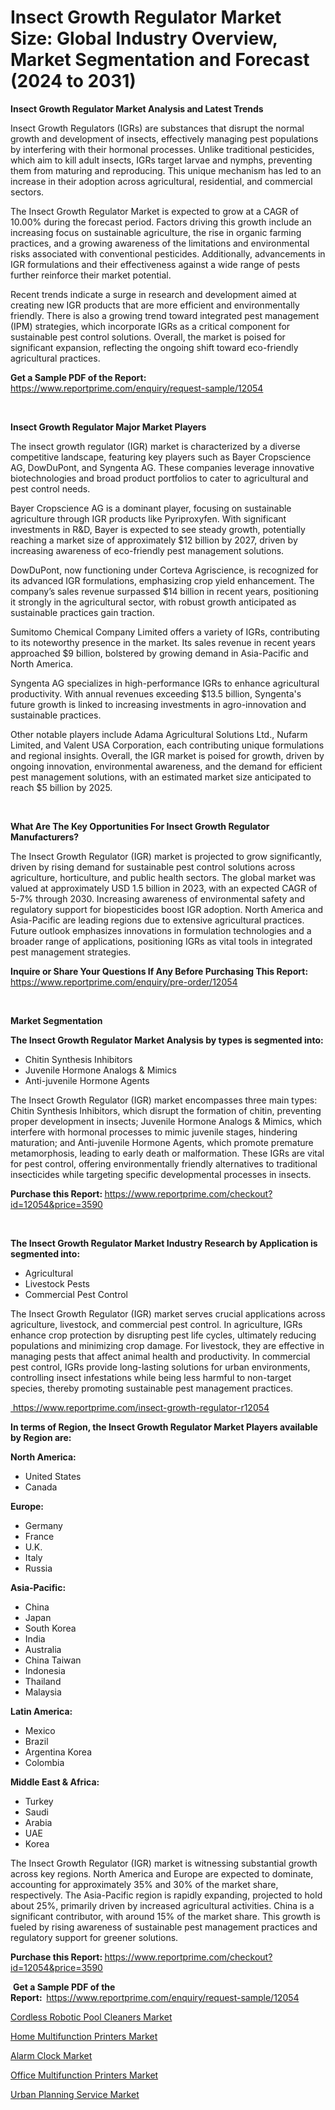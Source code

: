 <p><h1>Insect Growth Regulator Market Size: Global Industry Overview, Market Segmentation and Forecast (2024 to 2031)</h1></p><p><strong>Insect Growth Regulator Market Analysis and Latest Trends</strong></p>
<p><p>Insect Growth Regulators (IGRs) are substances that disrupt the normal growth and development of insects, effectively managing pest populations by interfering with their hormonal processes. Unlike traditional pesticides, which aim to kill adult insects, IGRs target larvae and nymphs, preventing them from maturing and reproducing. This unique mechanism has led to an increase in their adoption across agricultural, residential, and commercial sectors.</p><p>The Insect Growth Regulator Market is expected to grow at a CAGR of 10.00% during the forecast period. Factors driving this growth include an increasing focus on sustainable agriculture, the rise in organic farming practices, and a growing awareness of the limitations and environmental risks associated with conventional pesticides. Additionally, advancements in IGR formulations and their effectiveness against a wide range of pests further reinforce their market potential.</p><p>Recent trends indicate a surge in research and development aimed at creating new IGR products that are more efficient and environmentally friendly. There is also a growing trend toward integrated pest management (IPM) strategies, which incorporate IGRs as a critical component for sustainable pest control solutions. Overall, the market is poised for significant expansion, reflecting the ongoing shift toward eco-friendly agricultural practices.</p></p>
<p><strong>Get a Sample PDF of the Report:&nbsp;</strong> <a href="https://www.reportprime.com/enquiry/request-sample/12054?utm_campaign=1940&utm_medium=2&utm_source=Github&utm_content=ia&utm_term=24122024&utm_id=insect-growth-regulator">https://www.reportprime.com/enquiry/request-sample/12054</a></p>
<p>&nbsp;</p>
<p><strong>Insect Growth Regulator Major Market Players</strong></p>
<p><p>The insect growth regulator (IGR) market is characterized by a diverse competitive landscape, featuring key players such as Bayer Cropscience AG, DowDuPont, and Syngenta AG. These companies leverage innovative biotechnologies and broad product portfolios to cater to agricultural and pest control needs.</p><p>Bayer Cropscience AG is a dominant player, focusing on sustainable agriculture through IGR products like Pyriproxyfen. With significant investments in R&D, Bayer is expected to see steady growth, potentially reaching a market size of approximately $12 billion by 2027, driven by increasing awareness of eco-friendly pest management solutions.</p><p>DowDuPont, now functioning under Corteva Agriscience, is recognized for its advanced IGR formulations, emphasizing crop yield enhancement. The company’s sales revenue surpassed $14 billion in recent years, positioning it strongly in the agricultural sector, with robust growth anticipated as sustainable practices gain traction.</p><p>Sumitomo Chemical Company Limited offers a variety of IGRs, contributing to its noteworthy presence in the market. Its sales revenue in recent years approached $9 billion, bolstered by growing demand in Asia-Pacific and North America.</p><p>Syngenta AG specializes in high-performance IGRs to enhance agricultural productivity. With annual revenues exceeding $13.5 billion, Syngenta's future growth is linked to increasing investments in agro-innovation and sustainable practices.</p><p>Other notable players include Adama Agricultural Solutions Ltd., Nufarm Limited, and Valent USA Corporation, each contributing unique formulations and regional insights. Overall, the IGR market is poised for growth, driven by ongoing innovation, environmental awareness, and the demand for efficient pest management solutions, with an estimated market size anticipated to reach $5 billion by 2025.</p></p>
<p>&nbsp;</p>
<p><strong>What Are The Key Opportunities For Insect Growth Regulator Manufacturers?</strong></p>
<p><p>The Insect Growth Regulator (IGR) market is projected to grow significantly, driven by rising demand for sustainable pest control solutions across agriculture, horticulture, and public health sectors. The global market was valued at approximately USD 1.5 billion in 2023, with an expected CAGR of 5-7% through 2030. Increasing awareness of environmental safety and regulatory support for biopesticides boost IGR adoption. North America and Asia-Pacific are leading regions due to extensive agricultural practices. Future outlook emphasizes innovations in formulation technologies and a broader range of applications, positioning IGRs as vital tools in integrated pest management strategies.</p></p>
<p><strong>Inquire or Share Your Questions If Any Before Purchasing This Report:</strong> <a href="https://www.reportprime.com/enquiry/pre-order/12054?utm_campaign=1940&utm_medium=2&utm_source=Github&utm_content=ia&utm_term=24122024&utm_id=insect-growth-regulator">https://www.reportprime.com/enquiry/pre-order/12054</a></p>
<p>&nbsp;</p>
<p><strong>Market Segmentation</strong></p>
<p><strong>The Insect Growth Regulator Market Analysis by types is segmented into:</strong></p>
<p><ul><li>Chitin Synthesis Inhibitors</li><li>Juvenile Hormone Analogs & Mimics</li><li>Anti-juvenile Hormone Agents</li></ul></p>
<p><p>The Insect Growth Regulator (IGR) market encompasses three main types: Chitin Synthesis Inhibitors, which disrupt the formation of chitin, preventing proper development in insects; Juvenile Hormone Analogs & Mimics, which interfere with hormonal processes to mimic juvenile stages, hindering maturation; and Anti-juvenile Hormone Agents, which promote premature metamorphosis, leading to early death or malformation. These IGRs are vital for pest control, offering environmentally friendly alternatives to traditional insecticides while targeting specific developmental processes in insects.</p></p>
<p><strong>Purchase this Report:&nbsp;</strong><a href="https://www.reportprime.com/checkout?id=12054&price=3590&utm_campaign=1940&utm_medium=2&utm_source=Github&utm_content=ia&utm_term=24122024&utm_id=insect-growth-regulator">https://www.reportprime.com/checkout?id=12054&price=3590</a></p>
<p>&nbsp;</p>
<p><strong>The Insect Growth Regulator Market Industry Research by Application is segmented into:</strong></p>
<p><ul><li>Agricultural</li><li>Livestock Pests</li><li>Commercial Pest Control</li></ul></p>
<p><p>The Insect Growth Regulator (IGR) market serves crucial applications across agriculture, livestock, and commercial pest control. In agriculture, IGRs enhance crop protection by disrupting pest life cycles, ultimately reducing populations and minimizing crop damage. For livestock, they are effective in managing pests that affect animal health and productivity. In commercial pest control, IGRs provide long-lasting solutions for urban environments, controlling insect infestations while being less harmful to non-target species, thereby promoting sustainable pest management practices.</p></p>
<p><a href="https://www.reportprime.com/insect-growth-regulator-r12054?utm_campaign=1940&utm_medium=2&utm_source=Github&utm_content=ia&utm_term=24122024&utm_id=insect-growth-regulator">&nbsp;https://www.reportprime.com/insect-growth-regulator-r12054</a></p>
<p><strong>In terms of Region, the Insect Growth Regulator Market Players available by Region are:</strong></p>
<p>
    <p> <strong> North America: </strong>
        <ul>
            <li>United States</li>
            <li>Canada</li>
        </ul>
        </p> 
    <p> <strong> Europe: </strong>
        <ul>
            <li>Germany</li>
            <li>France</li>
            <li>U.K.</li>
            <li>Italy</li>
            <li>Russia</li>
        </ul>
        </p> 
    <p> <strong> Asia-Pacific: </strong>
        <ul>
            <li>China</li>
            <li>Japan</li>
            <li>South Korea</li>
            <li>India</li>
            <li>Australia</li>
            <li>China Taiwan</li>
            <li>Indonesia</li>
            <li>Thailand</li>
            <li>Malaysia</li>
        </ul>
        </p> 
    <p> <strong> Latin America: </strong>
        <ul>
            <li>Mexico</li>
            <li>Brazil</li>
            <li>Argentina Korea</li>
            <li>Colombia</li>
        </ul>
        </p> 
    <p> <strong> Middle East & Africa: </strong>
        <ul>
            <li>Turkey</li>
            <li>Saudi</li>
            <li>Arabia</li>
            <li>UAE</li>
            <li>Korea</li>
        </ul>
    </p>
    </p>
<p><p>The Insect Growth Regulator (IGR) market is witnessing substantial growth across key regions. North America and Europe are expected to dominate, accounting for approximately 35% and 30% of the market share, respectively. The Asia-Pacific region is rapidly expanding, projected to hold about 25%, primarily driven by increased agricultural activities. China is a significant contributor, with around 15% of the market share. This growth is fueled by rising awareness of sustainable pest management practices and regulatory support for greener solutions.</p></p>
<p><strong>Purchase this Report: </strong><a href="https://www.reportprime.com/checkout?id=12054&price=3590&utm_campaign=1940&utm_medium=2&utm_source=Github&utm_content=ia&utm_term=24122024&utm_id=insect-growth-regulator">https://www.reportprime.com/checkout?id=12054&price=3590</a></p>
<p>&nbsp;<strong>Get a Sample PDF of the Report:&nbsp;&nbsp;</strong><a href="https://www.reportprime.com/enquiry/request-sample/12054?utm_campaign=1940&utm_medium=2&utm_source=Github&utm_content=ia&utm_term=24122024&utm_id=insect-growth-regulator">https://www.reportprime.com/enquiry/request-sample/12054</a></p>
<p><strong></strong></p>
<p><p><a href="https://www.linkedin.com/pulse/cordless-robotic-pool-cleaners-market-expected-see-strong-6cbac?utm_campaign=1940&utm_medium=2&utm_source=Github&utm_content=ia&utm_term=24122024&utm_id=insect-growth-regulator">Cordless Robotic Pool Cleaners Market</a></p><p><a href="https://www.linkedin.com/pulse/anticipated-cagr-138-home-multifunction-printers-market-analysis-ktvmc?utm_campaign=1940&utm_medium=2&utm_source=Github&utm_content=ia&utm_term=24122024&utm_id=insect-growth-regulator">Home Multifunction Printers Market</a></p><p><a href="https://www.linkedin.com/pulse/whats-driving-alarm-clock-market-2024-2031-forecast-101-cagr-syz1c?utm_campaign=1940&utm_medium=2&utm_source=Github&utm_content=ia&utm_term=24122024&utm_id=insect-growth-regulator">Alarm Clock Market</a></p><p><a href="https://www.linkedin.com/pulse/top-trends-transforming-office-multifunction-printers-market-2024-6xkfc?utm_campaign=1940&utm_medium=2&utm_source=Github&utm_content=ia&utm_term=24122024&utm_id=insect-growth-regulator">Office Multifunction Printers Market</a></p><p><a href="https://www.linkedin.com/pulse/urban-planning-service-market-size-estimated-cagr-104-from-2024-wbnyf?utm_campaign=1940&utm_medium=2&utm_source=Github&utm_content=ia&utm_term=24122024&utm_id=insect-growth-regulator">Urban Planning Service Market</a></p></p>